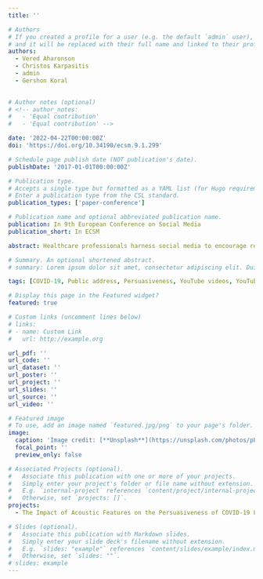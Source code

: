 ```yaml
---
title: ''

# Authors
# If you created a profile for a user (e.g. the default `admin` user), write the username (folder name) here
# and it will be replaced with their full name and linked to their profile.
authors:
  - Vered Aharonson
  - Christos Karpasitis
  - admin
  - Gershon Koral
  

# Author notes (optional)
# <!-- author_notes:
#   - 'Equal contribution'
#   - 'Equal contribution' -->

date: '2022-04-22T00:00:00Z'
doi: 'https://doi.org/10.34190/ecsm.9.1.299'

# Schedule page publish date (NOT publication's date).
publishDate: '2017-01-01T00:00:00Z'

# Publication type.
# Accepts a single type but formatted as a YAML list (for Hugo requirements).
# Enter a publication type from the CSL standard.
publication_types: ['paper-conference']

# Publication name and optional abbreviated publication name.
publication: In 9th European Conference on Social Media 
publication_short: In ECSM

abstract: Healthcare professionals harness social media to encourage responsible behaviour during the COVID-19 pandemic. As internet users often struggle to assess the veracity of the information in these addresses, acoustic characteristics of the presenters’ speech may play a significant role in their persuasiveness impact. Using a netnographic approach, we studied YouTubers’ reactions to explore the persuasiveness attributes of COVID-19-related speeches included in YouTube videos within a South African context. The persuasiveness index was computed from the view count, likes, and dislikes of 314 speech segments from YouTube interviews related to COVID-19. Standard acoustic features – Mel frequency cepstral coefficients - of the interviewees’ voices were extracted through speech processing. Recurrent neural networks were optimized and the strength of these acoustic features to classify and predict the persuasiveness index. The cepstral feature set yielded a balanced accuracy of 86.8% and F1 score of 85.0%. These preliminary results exhibit the potential of the vocal cepstrum as a predictor of persuasiveness in healthcare addresses on responsible behaviour during the COVID-19 pandemic. The results imply that quantitative acoustic analysis of a presenter’s voice, independent from text, can explain the impact of social media addresses.

# Summary. An optional shortened abstract.
# summary: Lorem ipsum dolor sit amet, consectetur adipiscing elit. Duis posuere tellus ac convallis placerat. Proin tincidunt magna sed ex sollicitudin condimentum.

tags: [COVID-19, Public address, Persuasiveness, YouTube videos, YouTube interviews, Deep Machine Learning, Speech Analysis]

# Display this page in the Featured widget?
featured: true

# Custom links (uncomment lines below)
# links:
# - name: Custom Link
#   url: http://example.org

url_pdf: ''
url_code: ''
url_dataset: ''
url_poster: ''
url_project: ''
url_slides: ''
url_source: ''
url_video: ''

# Featured image
# To use, add an image named `featured.jpg/png` to your page's folder.
image:
  caption: 'Image credit: [**Unsplash**](https://unsplash.com/photos/pLCdAaMFLTE)'
  focal_point: ''
  preview_only: false

# Associated Projects (optional).
#   Associate this publication with one or more of your projects.
#   Simply enter your project's folder or file name without extension.
#   E.g. `internal-project` references `content/project/internal-project/index.md`.
#   Otherwise, set `projects: []`.
projects:
  - The Impact of Acoustic Features on the Persuasiveness of COVID-19 Lifestyle Speeches_ Spectral and Cepstral Features

# Slides (optional).
#   Associate this publication with Markdown slides.
#   Simply enter your slide deck's filename without extension.
#   E.g. `slides: "example"` references `content/slides/example/index.md`.
#   Otherwise, set `slides: ""`.
# slides: example
---
```


<!-- {{% callout note %}}
Click the _Cite_ button above to demo the feature to enable visitors to import publication metadata into their reference management software.
{{% /callout %}}

{{% callout note %}}
Create your slides in Markdown - click the _Slides_ button to check out the example.
{{% /callout %}}

Add the publication's **full text** or **supplementary notes** here. You can use rich formatting such as including [code, math, and images](https://docs.hugoblox.com/content/writing-markdown-latex/). -->

